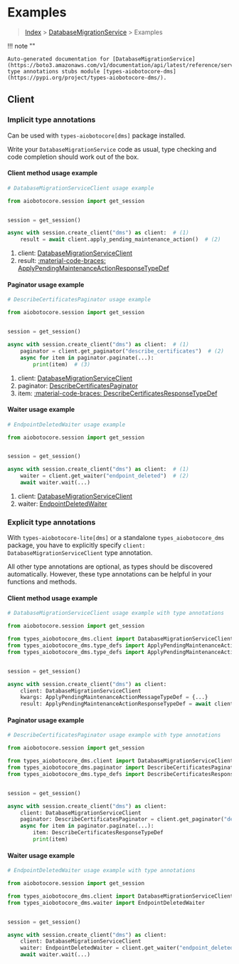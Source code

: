 # Examples

> [Index](../README.md) > [DatabaseMigrationService](./README.md) > Examples

!!! note ""

    Auto-generated documentation for [DatabaseMigrationService](https://boto3.amazonaws.com/v1/documentation/api/latest/reference/services/dms.html#databasemigrationservice)
    type annotations stubs module [types-aiobotocore-dms](https://pypi.org/project/types-aiobotocore-dms/).

## Client

### Implicit type annotations

Can be used with `types-aiobotocore[dms]` package installed.

Write your `DatabaseMigrationService` code as usual,
type checking and code completion should work out of the box.



#### Client method usage example

```python
# DatabaseMigrationServiceClient usage example

from aiobotocore.session import get_session


session = get_session()

async with session.create_client("dms") as client:  # (1)
    result = await client.apply_pending_maintenance_action()  # (2)
```

1. client: [DatabaseMigrationServiceClient](./client.md)
2. result: [:material-code-braces: ApplyPendingMaintenanceActionResponseTypeDef](./type_defs.md#applypendingmaintenanceactionresponsetypedef)



#### Paginator usage example

```python
# DescribeCertificatesPaginator usage example

from aiobotocore.session import get_session


session = get_session()

async with session.create_client("dms") as client:  # (1)
    paginator = client.get_paginator("describe_certificates")  # (2)
    async for item in paginator.paginate(...):
        print(item)  # (3)
```

1. client: [DatabaseMigrationServiceClient](./client.md)
2. paginator: [DescribeCertificatesPaginator](./paginators.md#describecertificatespaginator)
3. item: [:material-code-braces: DescribeCertificatesResponseTypeDef](./type_defs.md#describecertificatesresponsetypedef)



#### Waiter usage example

```python
# EndpointDeletedWaiter usage example

from aiobotocore.session import get_session


session = get_session()

async with session.create_client("dms") as client:  # (1)
    waiter = client.get_waiter("endpoint_deleted")  # (2)
    await waiter.wait(...)
```

1. client: [DatabaseMigrationServiceClient](./client.md)
2. waiter: [EndpointDeletedWaiter](./waiters.md#endpointdeletedwaiter)


### Explicit type annotations

With `types-aiobotocore-lite[dms]`
or a standalone `types_aiobotocore_dms` package, you have to explicitly specify
`client: DatabaseMigrationServiceClient` type annotation.

All other type annotations are optional, as types should be discovered automatically.
However, these type annotations can be helpful in your functions and methods.


#### Client method usage example

```python
# DatabaseMigrationServiceClient usage example with type annotations

from aiobotocore.session import get_session

from types_aiobotocore_dms.client import DatabaseMigrationServiceClient
from types_aiobotocore_dms.type_defs import ApplyPendingMaintenanceActionResponseTypeDef
from types_aiobotocore_dms.type_defs import ApplyPendingMaintenanceActionMessageTypeDef


session = get_session()

async with session.create_client("dms") as client:
    client: DatabaseMigrationServiceClient
    kwargs: ApplyPendingMaintenanceActionMessageTypeDef = {...}
    result: ApplyPendingMaintenanceActionResponseTypeDef = await client.apply_pending_maintenance_action(**kwargs)
```



#### Paginator usage example

```python
# DescribeCertificatesPaginator usage example with type annotations

from aiobotocore.session import get_session

from types_aiobotocore_dms.client import DatabaseMigrationServiceClient
from types_aiobotocore_dms.paginator import DescribeCertificatesPaginator
from types_aiobotocore_dms.type_defs import DescribeCertificatesResponseTypeDef


session = get_session()

async with session.create_client("dms") as client:
    client: DatabaseMigrationServiceClient
    paginator: DescribeCertificatesPaginator = client.get_paginator("describe_certificates")
    async for item in paginator.paginate(...):
        item: DescribeCertificatesResponseTypeDef
        print(item)
```



#### Waiter usage example

```python
# EndpointDeletedWaiter usage example with type annotations

from aiobotocore.session import get_session

from types_aiobotocore_dms.client import DatabaseMigrationServiceClient
from types_aiobotocore_dms.waiter import EndpointDeletedWaiter


session = get_session()

async with session.create_client("dms") as client:
    client: DatabaseMigrationServiceClient
    waiter: EndpointDeletedWaiter = client.get_waiter("endpoint_deleted")
    await waiter.wait(...)
```
